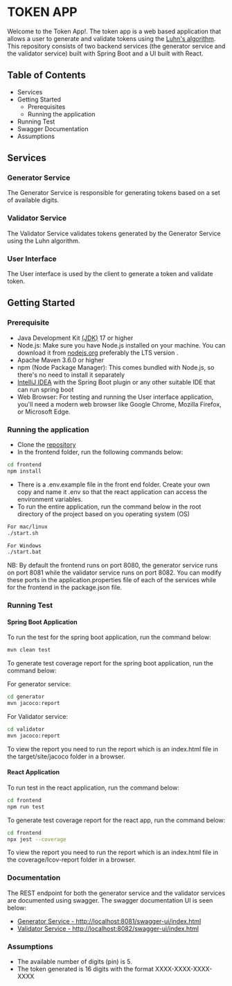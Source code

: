 # TOKEN APP
Welcome to the Token App!. The token app is a web based application that allows a user to generate and validate tokens
using the [Luhn's algorithm](https://en.wikipedia.org/wiki/Luhn_algorithm ). This repository consists of two backend services (the generator service and the validator service)
built with Spring Boot and a UI built with React.

## Table of Contents
* Services
* Getting Started
  * Prerequisites
  * Running the application
* Running Test
* Swagger Documentation
* Assumptions


## Services

### Generator Service
The Generator Service is responsible for generating tokens based on a set of available digits.

### Validator Service
The Validator Service validates tokens generated by the Generator Service using the Luhn algorithm.

### User Interface
The User interface is used by the client to generate a token and validate token.


## Getting Started

### Prerequisite
- Java Development Kit [(JDK)](https://www.oracle.com/java/technologies/downloads/) 17 or higher
- Node.js: Make sure you have Node.js installed on your machine. You can download it from [nodejs.org](https://nodejs.org/en) preferably the LTS version .
- Apache Maven 3.6.0 or higher
- npm (Node Package Manager): This comes bundled with Node.js, so there's no need to install it separately
- [IntelliJ IDEA](https://www.jetbrains.com/idea/download/?section=mac) with the Spring Boot plugin or any other suitable IDE that can run spring boot
- Web Browser: For testing and running the User interface application, you'll need a modern web browser like Google Chrome, Mozilla Firefox, or Microsoft Edge.


### Running the application
- Clone the [repository](https://github.com/nnamdi16/token-app.git)
- In the frontend folder, run the following commands below:
```bash 
cd frontend
npm install
 ```
- There is a .env.example file in the front end folder. Create your own copy and name it .env 
so that the react application can access the environment variables.
- To run the entire application, run the command below in the root directory of the project based on you operating system (OS)

```bash
For mac/linux
./start.sh

For Windows
./start.bat
```
NB: By default the frontend runs on port 8080, the generator service runs on port 8081
while the validator service runs on port 8082. You can modify these ports in the 
application.properties file of each of the services while for the frontend in the package.json file.



### Running Test
#### Spring Boot Application
To run the test for the spring boot application, run the command below:

```bash
mvn clean test
```

To generate test coverage report for the spring boot application, run the command below:

For generator service:
```bash
cd generator
mvn jacoco:report
```

For Validator service:
```bash
cd validator
mvn jacoco:report
```
To view the report you need to run the report which is an index.html file in the target/site/jacoco folder in a browser.

#### React Application

To run test in the react application, run the command below:
```bash
cd frontend
npm run test
```

To generate test coverage report for the react app, run the command below:

```bash
cd frontend
npx jest --coverage
```
To view the report you need to run the report which is an index.html file in the coverage/Icov-report folder in a browser.

### Documentation
The REST endpoint for both the generator service and the validator services are documented using swagger.
The swagger documentation UI is seen below:
- [Generator Service - http://localhost:8081/swagger-ui/index.html](http://localhost:8081/swagger-ui/index.html)
- [Validator Service - http://localhost:8082/swagger-ui/index.html](http://localhost:8082/swagger-ui/index.html)

### Assumptions
- The available number of digits (pin) is 5.
- The token generated is 16 digits with the format XXXX-XXXX-XXXX-XXXX

